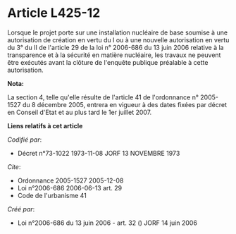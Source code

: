 # Article L425-12

Lorsque le projet porte sur une installation nucléaire de base soumise à une autorisation de création en vertu du I ou à une
nouvelle autorisation en vertu du 3° du II de l'article 29 de la loi n° 2006-686 du 13 juin 2006 relative à la transparence
et à la sécurité en matière nucléaire, les travaux ne peuvent être exécutés avant la clôture de l'enquête publique préalable
à cette autorisation.

**Nota:**

La section 4, telle qu'elle résulte de l'article 41 de l'ordonnance n° 2005-1527 du 8 décembre 2005, entrera en vigueur à des
dates fixées par décret en Conseil d'Etat et au plus tard le 1er juillet 2007.

**Liens relatifs à cet article**

_Codifié par_:

  - Décret n°73-1022 1973-11-08 JORF 13 NOVEMBRE 1973

_Cite_:

  - Ordonnance 2005-1527 2005-12-08
  - Loi n°2006-686 2006-06-13 art. 29
  - Code de l'urbanisme 41

_Créé par_:

  - Loi n°2006-686 du 13 juin 2006 - art. 32 () JORF 14 juin 2006
